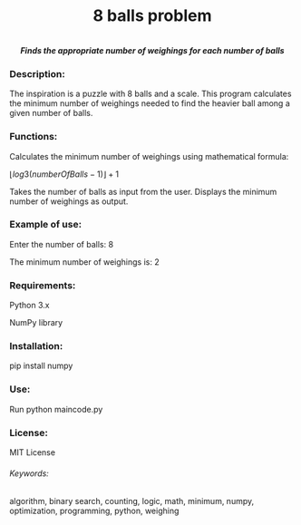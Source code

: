 <h1 align="center">8 balls problem</h1>
<p align="center">
<br />
<b><i>Finds the appropriate number of weighings for each number of balls</i></b>
<br />


</p>

### Description:
The inspiration is a puzzle with 8 balls and a scale. This program calculates the minimum number of weighings needed to find the heavier ball among a given number of balls.



### Functions:

Calculates the minimum number of weighings using mathematical formula:

$`⌊log3(numberOfBalls-1)⌋+1 `$

Takes the number of balls as input from the user.
Displays the minimum number of weighings as output.



### Example of use:

Enter the number of balls: 8

The minimum number of weighings is: 2



### Requirements:

Python 3.x

NumPy library

### Installation:

pip install numpy



### Use:

Run python maincode.py




### License:

MIT License



###### Keywords:

algorithm, binary search, counting, logic, math, minimum, numpy, optimization, programming, python, weighing
